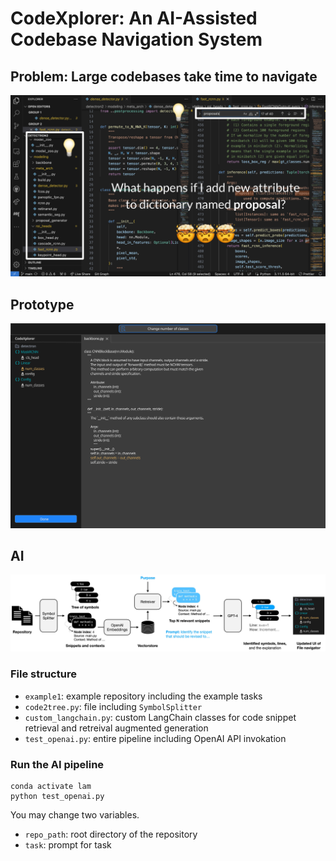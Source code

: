 # CodeXplorer: An AI-Assisted Codebase Navigation System
## Problem: Large codebases take time to navigate
<img src="repo/main.png" width="700">

## Prototype
<img src="repo/codexplorer.jpeg" width="700">

## AI 
<img src="repo/codex.jpeg" width="1200">

### File structure
- `example1`: example repository including the example tasks
- `code2tree.py`: file including `SymbolSplitter`
- `custom_langchain.py`: custom LangChain classes for code snippet retrieval and retreival augmented generation
- `test_openai.py`: entire pipeline including OpenAI API invokation

### Run the AI pipeline
```
conda activate lam
python test_openai.py
```
You may change two variables.
- `repo_path`: root directory of the repository
- `task`: prompt for task